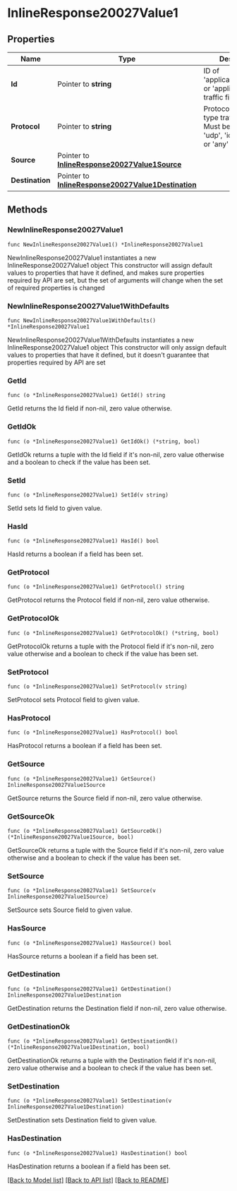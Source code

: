 # InlineResponse20027Value1

## Properties

Name | Type | Description | Notes
------------ | ------------- | ------------- | -------------
**Id** | Pointer to **string** | ID of &#39;applicationCategory&#39; or &#39;application&#39; type traffic filter | [optional] 
**Protocol** | Pointer to **string** | Protocol of &#39;custom&#39; type traffic filter. Must be one of: &#39;tcp&#39;, &#39;udp&#39;, &#39;icmp&#39;, &#39;icmp6&#39; or &#39;any&#39; | [optional] 
**Source** | Pointer to [**InlineResponse20027Value1Source**](InlineResponse20027Value1Source.md) |  | [optional] 
**Destination** | Pointer to [**InlineResponse20027Value1Destination**](InlineResponse20027Value1Destination.md) |  | [optional] 

## Methods

### NewInlineResponse20027Value1

`func NewInlineResponse20027Value1() *InlineResponse20027Value1`

NewInlineResponse20027Value1 instantiates a new InlineResponse20027Value1 object
This constructor will assign default values to properties that have it defined,
and makes sure properties required by API are set, but the set of arguments
will change when the set of required properties is changed

### NewInlineResponse20027Value1WithDefaults

`func NewInlineResponse20027Value1WithDefaults() *InlineResponse20027Value1`

NewInlineResponse20027Value1WithDefaults instantiates a new InlineResponse20027Value1 object
This constructor will only assign default values to properties that have it defined,
but it doesn't guarantee that properties required by API are set

### GetId

`func (o *InlineResponse20027Value1) GetId() string`

GetId returns the Id field if non-nil, zero value otherwise.

### GetIdOk

`func (o *InlineResponse20027Value1) GetIdOk() (*string, bool)`

GetIdOk returns a tuple with the Id field if it's non-nil, zero value otherwise
and a boolean to check if the value has been set.

### SetId

`func (o *InlineResponse20027Value1) SetId(v string)`

SetId sets Id field to given value.

### HasId

`func (o *InlineResponse20027Value1) HasId() bool`

HasId returns a boolean if a field has been set.

### GetProtocol

`func (o *InlineResponse20027Value1) GetProtocol() string`

GetProtocol returns the Protocol field if non-nil, zero value otherwise.

### GetProtocolOk

`func (o *InlineResponse20027Value1) GetProtocolOk() (*string, bool)`

GetProtocolOk returns a tuple with the Protocol field if it's non-nil, zero value otherwise
and a boolean to check if the value has been set.

### SetProtocol

`func (o *InlineResponse20027Value1) SetProtocol(v string)`

SetProtocol sets Protocol field to given value.

### HasProtocol

`func (o *InlineResponse20027Value1) HasProtocol() bool`

HasProtocol returns a boolean if a field has been set.

### GetSource

`func (o *InlineResponse20027Value1) GetSource() InlineResponse20027Value1Source`

GetSource returns the Source field if non-nil, zero value otherwise.

### GetSourceOk

`func (o *InlineResponse20027Value1) GetSourceOk() (*InlineResponse20027Value1Source, bool)`

GetSourceOk returns a tuple with the Source field if it's non-nil, zero value otherwise
and a boolean to check if the value has been set.

### SetSource

`func (o *InlineResponse20027Value1) SetSource(v InlineResponse20027Value1Source)`

SetSource sets Source field to given value.

### HasSource

`func (o *InlineResponse20027Value1) HasSource() bool`

HasSource returns a boolean if a field has been set.

### GetDestination

`func (o *InlineResponse20027Value1) GetDestination() InlineResponse20027Value1Destination`

GetDestination returns the Destination field if non-nil, zero value otherwise.

### GetDestinationOk

`func (o *InlineResponse20027Value1) GetDestinationOk() (*InlineResponse20027Value1Destination, bool)`

GetDestinationOk returns a tuple with the Destination field if it's non-nil, zero value otherwise
and a boolean to check if the value has been set.

### SetDestination

`func (o *InlineResponse20027Value1) SetDestination(v InlineResponse20027Value1Destination)`

SetDestination sets Destination field to given value.

### HasDestination

`func (o *InlineResponse20027Value1) HasDestination() bool`

HasDestination returns a boolean if a field has been set.


[[Back to Model list]](../README.md#documentation-for-models) [[Back to API list]](../README.md#documentation-for-api-endpoints) [[Back to README]](../README.md)


